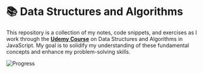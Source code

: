 # 📚 Data Structures and Algorithms

This repository is a collection of my notes, code snippets, and exercises as I work through the **[Udemy Course](https://www.udemy.com/course/master-the-coding-interview-data-structures-algorithms/?couponCode=LEADERSALE24TRFR)** on Data Structures and Algorithms in JavaScript. My goal is to solidify my understanding of these fundamental concepts and enhance my problem-solving skills.

![Progress](https://geps.dev/progress/61)
